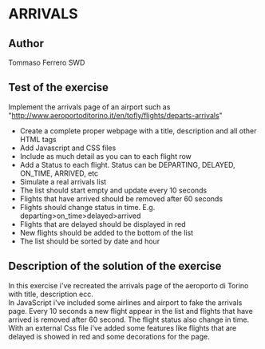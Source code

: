 # ARRIVALS

## Author

Tommaso Ferrero SWD

## Test of the exercise

Implement the arrivals page of an airport such as "http://www.aeroportoditorino.it/en/tofly/flights/departs-arrivals"
 - Create a complete proper webpage with a title, description and all other HTML tags 
- Add Javascript and CSS files
 - Include as much detail as you can to each flight row
 - Add a Status to each flight. Status can be DEPARTING, DELAYED, ON_TIME, ARRIVED, etc
- Simulate a real arrivals list
 - The list should start empty and update every 10 seconds
 - Flights that have arrived should be removed after 60 seconds
 - Flights should change status in time. E.g. departing>on_time>delayed>arrived
 - Flights that are delayed should be displayed in red
 - New flights should be added to the bottom of the list
 - The list should be sorted by date and hour

## Description of the solution of the exercise

In this exercise i've recreated the arrivals page of the aeroporto di Torino with title, description ecc.  
In JavaScript i've included some airlines and airport to fake the arrivals page. Every 10 seconds a new flight appear in the list and flights that have arrived is removed after 60 second. The flight status also change in time. With an external Css file i've added some features like flights that are delayed is showed in red and some decorations for the page.